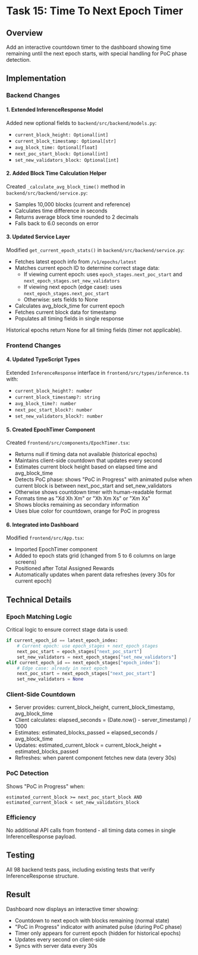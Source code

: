 # Task 15: Time To Next Epoch Timer

## Overview
Add an interactive countdown timer to the dashboard showing time remaining until the next epoch starts, with special handling for PoC phase detection.

## Implementation

### Backend Changes

#### 1. Extended InferenceResponse Model
Added new optional fields to `backend/src/backend/models.py`:
- `current_block_height: Optional[int]`
- `current_block_timestamp: Optional[str]`
- `avg_block_time: Optional[float]`
- `next_poc_start_block: Optional[int]`
- `set_new_validators_block: Optional[int]`

#### 2. Added Block Time Calculation Helper
Created `_calculate_avg_block_time()` method in `backend/src/backend/service.py`:
- Samples 10,000 blocks (current and reference)
- Calculates time difference in seconds
- Returns average block time rounded to 2 decimals
- Falls back to 6.0 seconds on error

#### 3. Updated Service Layer
Modified `get_current_epoch_stats()` in `backend/src/backend/service.py`:
- Fetches latest epoch info from `/v1/epochs/latest`
- Matches current epoch ID to determine correct stage data:
  - If viewing current epoch: uses `epoch_stages.next_poc_start` and `next_epoch_stages.set_new_validators`
  - If viewing next epoch (edge case): uses `next_epoch_stages.next_poc_start`
  - Otherwise: sets fields to None
- Calculates avg_block_time for current epoch
- Fetches current block data for timestamp
- Populates all timing fields in single response

Historical epochs return None for all timing fields (timer not applicable).

### Frontend Changes

#### 4. Updated TypeScript Types
Extended `InferenceResponse` interface in `frontend/src/types/inference.ts` with:
- `current_block_height?: number`
- `current_block_timestamp?: string`
- `avg_block_time?: number`
- `next_poc_start_block?: number`
- `set_new_validators_block?: number`

#### 5. Created EpochTimer Component
Created `frontend/src/components/EpochTimer.tsx`:
- Returns null if timing data not available (historical epochs)
- Maintains client-side countdown that updates every second
- Estimates current block height based on elapsed time and avg_block_time
- Detects PoC phase: shows "PoC in Progress" with animated pulse when current block is between next_poc_start and set_new_validators
- Otherwise shows countdown timer with human-readable format
- Formats time as "Xd Xh Xm" or "Xh Xm Xs" or "Xm Xs"
- Shows blocks remaining as secondary information
- Uses blue color for countdown, orange for PoC in progress

#### 6. Integrated into Dashboard
Modified `frontend/src/App.tsx`:
- Imported EpochTimer component
- Added to epoch stats grid (changed from 5 to 6 columns on large screens)
- Positioned after Total Assigned Rewards
- Automatically updates when parent data refreshes (every 30s for current epoch)

## Technical Details

### Epoch Matching Logic
Critical logic to ensure correct stage data is used:
```python
if current_epoch_id == latest_epoch_index:
    # Current epoch: use epoch_stages + next_epoch_stages
    next_poc_start = epoch_stages["next_poc_start"]
    set_new_validators = next_epoch_stages["set_new_validators"]
elif current_epoch_id == next_epoch_stages["epoch_index"]:
    # Edge case: already in next epoch
    next_poc_start = next_epoch_stages["next_poc_start"]
    set_new_validators = None
```

### Client-Side Countdown
- Server provides: current_block_height, current_block_timestamp, avg_block_time
- Client calculates: elapsed_seconds = (Date.now() - server_timestamp) / 1000
- Estimates: estimated_blocks_passed = elapsed_seconds / avg_block_time
- Updates: estimated_current_block = current_block_height + estimated_blocks_passed
- Refreshes: when parent component fetches new data (every 30s)

### PoC Detection
Shows "PoC in Progress" when:
```
estimated_current_block >= next_poc_start_block AND
estimated_current_block < set_new_validators_block
```

### Efficiency
No additional API calls from frontend - all timing data comes in single InferenceResponse payload.

## Testing
All 98 backend tests pass, including existing tests that verify InferenceResponse structure.

## Result
Dashboard now displays an interactive timer showing:
- Countdown to next epoch with blocks remaining (normal state)
- "PoC in Progress" indicator with animated pulse (during PoC phase)
- Timer only appears for current epoch (hidden for historical epochs)
- Updates every second on client-side
- Syncs with server data every 30s

